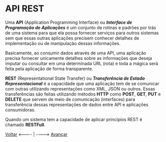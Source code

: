 # API REST

Uma **API** (Application Programming Interface) ou _**Interface de Programação de Aplicações**_ é um conjunto de rotinas e padrões por trás de uma sistema para que ela possa fornecer serviços para outros sistemas sem que essas outras aplicações precisem conhecer detalhes de implementação ou de manipulação dessas informações.

Basicamente, ao consumir dados através de uma API, uma aplicação precisa fornecer unicamente detalhes sobre as informações que deseja imputar ou consultar em uma determinada URL (rota) e toda a mágica será feita pela aplicação de forma transparente.

**REST** (Representational State Transfer) ou _**Transferência de Estado Representacional**_ é a capacidade que uma aplicação tem de se comunicar com outras utilizando representações como XML, JSON ou outros. Essas transferências são feitas utilizando métodos **HTTP** como **POST**, **GET**, **PUT** e **DELETE** que servem de meio de comunicação (interfaces) para transferência dessas representações de dados entre API e aplicações consumidoras.

Quando um sistema tem a capacidade de aplicar princípios REST é chamado **RESTFull**.

[Voltar](./README.md) <---- | ----> [Avançar](./02NodeJSeFastify.md)

</div>